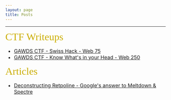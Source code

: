 ```yaml
---
layout: page
title: Posts
---
```


* * *

<div style="font-size: 2rem;font-family: 'EB Garamond', serif;color: #caad00;">CTF Writeups </div> 
<p>
  <ul style="font-size: 1rem">
  <li><a href="/">GAWDS CTF - Swiss Hack - Web 75</a></li>
  <li><a href="/">GAWDS CTF - Know What's in your Head - Web 250</a></li>
</ul>
</p>

<div style="font-size: 2rem;font-family: 'EB Garamond', serif;color: #caad00;">Articles</div>
  
<p>
  <ul style="font-size: 1rem">
  <li><a href="/">Deconstructing Retpoline - Google's answer to Meltdown & Spectre</a></li>
</ul>
</p>
